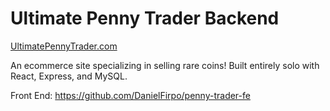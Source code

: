 # Ultimate Penny Trader Backend
[UltimatePennyTrader.com](https://www.ultimatepennytrader.com/)

An ecommerce site specializing in selling rare coins! Built entirely solo with React, Express, and MySQL. 

Front End: https://github.com/DanielFirpo/penny-trader-fe
